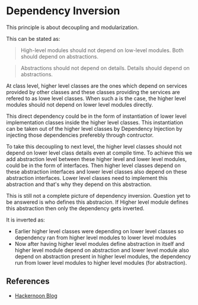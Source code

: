 # Dependency Inversion
This principle is about decoupling and modularization.

This can be stated as:
> High-level modules should not depend on low-level modules. Both should depend on abstractions. 

> Abstractions should not depend on details. Details should depend on abstractions.

At class level, higher level classes are the ones which depend on services provided by other classes and these classes providing the services are refered to as lowe level classes. When such a is the case, the higher level modules should not depend on lower level modules directly.

This direct dependency could be in the form of instantiation of lower level implementation classes inside the higher level classes. This instantiation can be taken out of the higher level classes by Dependency Injection by injecting those dependencies preferebly through contructor.

To take this decoupling to next level, the higher level classes should not depend on lower level class details even at compile time. To achieve this we add abstraction level between these higher level and lower level modules, could be in the form of interfaces. Then higher level classes depend on these abstraction interfaces and lower level classes also depend on these abstraction interfaces. Lower level classes need to implement this abstraction and that's why they depend on this abstraction.

This is still not a complete picture of dependency inversion. Question yet to be answered is who defines this abstracion. If Higher level module defines this abstraction then only the dependency gets inverted.

It is inverted as: 
* Earlier higher level classes were depending on lower level classes so dependency ran from higher level modules to lower level modules 
* Now after having higher level modules define abstraction in itself and higher level module depend on abstraction and lower level module also depend on abstraction present in higher level modules, the dependency run from lower level modules to higher level modules (for abstraction).

## References
* [Hackernoon Blog](https://hackernoon.com/dependency-inversion-principle-e402e5b69e70)